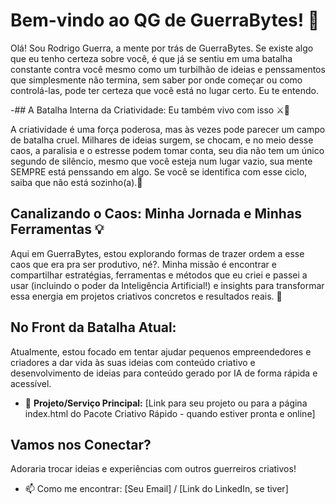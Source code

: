 # Bem-vindo ao QG de GuerraBytes! 🚀

Olá! Sou Rodrigo Guerra, a mente por trás de GuerraBytes. Se existe algo que eu tenho certeza sobre você, é que já se sentiu em uma batalha constante contra você mesmo como um turbilhão de ideias e penssamentos que simplesmente não termina, sem saber por onde começar ou como controlá-las, pode ter certeza que você está no lugar certo. Eu te entendo.

 -## A Batalha Interna da Criatividade: Eu também vivo com isso ⚔️🧠

A criatividade é uma força poderosa, mas às vezes pode parecer um campo de batalha cruel. Milhares de ideias surgem, se chocam, e no meio desse caos, a paralisia e o estresse podem tomar conta, seu dia não tem um único segundo de silêncio, mesmo que você esteja num lugar vazio, sua mente SEMPRE está penssando em algo. Se você se identifica com esse ciclo, saiba que não está sozinho(a).🤝

## Canalizando o Caos: Minha Jornada e Minhas Ferramentas 💡

Aqui em GuerraBytes, estou explorando formas de trazer ordem a esse caos que era pra ser produtivo, né?. Minha missão é encontrar e compartilhar estratégias, ferramentas e métodos que eu criei e passei a usar (incluindo o poder da Inteligência Artificial!) e insights para transformar essa energia em projetos criativos concretos e resultados reais. 💪

## No Front da Batalha Atual:

Atualmente, estou focado em tentar ajudar pequenos empreendedores e criadores a dar vida às suas ideias com conteúdo criativo e desenvolvimento de ideias para conteúdo gerado por IA de forma rápida e acessível.

*   🚀 **Projeto/Serviço Principal:** [Link para seu projeto ou para a página index.html do Pacote Criativo Rápido - quando estiver pronta e online]

## Vamos nos Conectar?

Adoraria trocar ideias e experiências com outros guerreiros criativos!

*   📫 Como me encontrar: [Seu Email] / [Link do LinkedIn, se tiver]
